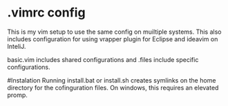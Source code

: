 # .vimrc config
This is my vim setup to use the same config on muiltiple systems. 
This also includes configuration for using vrapper plugin for Eclipse and ideavim on InteliJ. 

basic.vim includes shared configurations and .files include specific configurations.


#Instalation
Running install.bat or install.sh creates symlinks on the home directory for the cofinguration files. On windows, this requires an elevated promp.  

